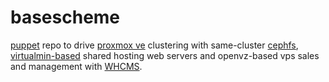 basescheme
==========

[puppet](http://puppetlabs.com/puppet/puppet-open-source) repo to drive [proxmox ve](https://www.proxmox.com/proxmox-ve) clustering with same-cluster [cephfs](https://ceph.com/docs/master/cephfs/), [virtualmin-based](http://www.virtualmin.com/) shared hosting web servers and openvz-based vps sales and management with [WHCMS](http://www.whmcs.com/).
